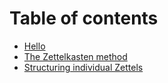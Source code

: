 # Table of contents

* [Hello](README.md)
* [The Zettelkasten method](the-zettelkasten-method.md)
* [Structuring individual Zettels](structuring-individual-zettels.md)


